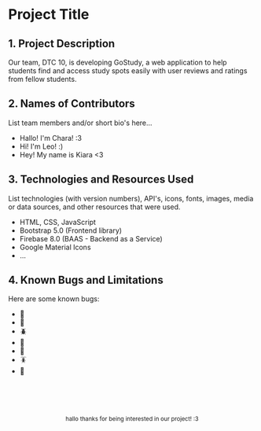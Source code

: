 # Project Title


## 1. Project Description

Our team, DTC 10, is developing GoStudy, a web application to help students find and access study spots easily with user reviews and ratings from fellow students.

## 2. Names of Contributors

List team members and/or short bio's here...

- Hallo! I'm Chara! :3
- Hi! I'm Leo! :)
- Hey! My name is Kiara <3

## 3. Technologies and Resources Used

List technologies (with version numbers), API's, icons, fonts, images, media or data sources, and other resources that were used.

- HTML, CSS, JavaScript
- Bootstrap 5.0 (Frontend library)
- Firebase 8.0 (BAAS - Backend as a Service)
- Google Material Icons
- ...

## 4. Known Bugs and Limitations

Here are some known bugs:

- 🐛
- 🐜
- 🪲
- 🐞
- 🦗
- 🪳
- 🦟

</br>
</br>
</br>
</br>

<div align="center">
    <sub>
        hallo thanks for being interested in our project! :3
    </sub>
</div>